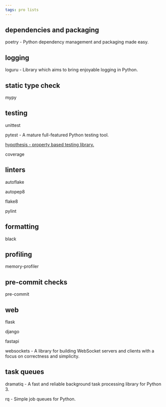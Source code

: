 ```yaml
---
tags: pro lists
---
```


## dependencies and packaging
poetry - Python dependency management and packaging made easy.

## logging 
loguru - Library which aims to bring enjoyable logging in Python.

## static type check 
mypy

## testing 

unittest 

pytest - A mature full-featured Python testing tool.

[hypothesis -  property based testing library.](https://github.com/HypothesisWorks/hypothesis/tree/master/hypothesis-python)

coverage 

## linters

autoflake

autopep8 

flake8

pylint 


## formatting 

black 


## profiling 

memory-profiler 

## pre-commit checks 

pre-commit 

## web 

flask

django 

fastapi 

websockets - A library for building WebSocket servers and clients with a focus on correctness and simplicity.

## task queues

dramatiq - A fast and reliable background task processing library for Python 3.

rq - Simple job queues for Python.
